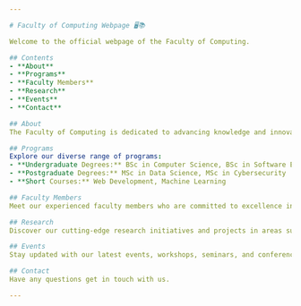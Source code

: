 ```yaml
---

# Faculty of Computing Webpage 🖥️📚

Welcome to the official webpage of the Faculty of Computing.

## Contents
- **About**
- **Programs**
- **Faculty Members**
- **Research**
- **Events**
- **Contact**

## About
The Faculty of Computing is dedicated to advancing knowledge and innovation in computer science, software engineering, and information technology. We provide a robust academic environment to foster learning, research, and professional growth.

## Programs
Explore our diverse range of programs:
- **Undergraduate Degrees:** BSc in Computer Science, BSc in Software Engineering, BSc in IT
- **Postgraduate Degrees:** MSc in Data Science, MSc in Cybersecurity
- **Short Courses:** Web Development, Machine Learning

## Faculty Members
Meet our experienced faculty members who are committed to excellence in teaching and research. Learn about their expertise, research interests, and contributions to the field.

## Research
Discover our cutting-edge research initiatives and projects in areas such as artificial intelligence, data science, cybersecurity, and more. Join our efforts to push the boundaries of technology and innovation.

## Events
Stay updated with our latest events, workshops, seminars, and conferences. Engage with industry experts, network with peers, and gain valuable insights into the world of computing.

## Contact
Have any questions get in touch with us.

---
```


